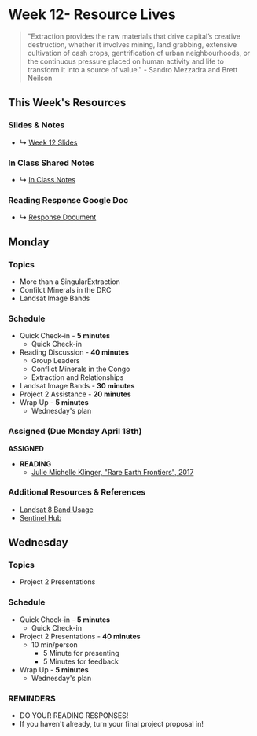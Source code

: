 # Week 12- Resource Lives

> "Extraction provides the raw materials that drive capital’s creative destruction, whether it involves mining, land grabbing, extensive cultivation of cash crops, gentrification of urban neighbourhoods, or the continuous pressure placed on human activity and life to transform it into a source of value." - Sandro Mezzadra and Brett Neilson


## This Week's Resources

### Slides & Notes 
* ↳ [Week 12 Slides](https://docs.google.com/presentation/d/1zlvgExz3lRJoVYL6yX_AMAQ5jDk1kfpMPQWPWslqPF4/edit?usp=sharing)
### In Class Shared Notes
* ↳ [In Class Notes](https://docs.google.com/document/d/1v2XqOosts9svJJ-VPiQWGzaDlGUvF5M6oRVBcvclF5c/edit?usp=sharing)
### Reading Response Google Doc
* ↳ [Response Document](https://docs.google.com/document/d/1z9RFLIPTfHzS9kKKNdszuYYRxVgrxREBAZ1X29DAJfs/edit?usp=sharing)

## Monday

### Topics
* More than a SingularExtraction
* Confilct Minerals in the DRC
* Landsat Image Bands


### Schedule
* Quick Check-in - __5 minutes__
    * Quick Check-in
* Reading Discussion - __40 minutes__
    * Group Leaders 
    * Conflict Minerals in the Congo
    * Extraction and Relationships
* Landsat Image Bands - __30 minutes__
* Project 2 Assistance - __20 minutes__
* Wrap Up -  __5 minutes__
    * Wednesday's plan

### Assigned (**Due Monday April 18th**)
__ASSIGNED__
* **READING**
    * [Julie Michelle Klinger, "Rare Earth Frontiers", 2017](https://www.are.na/block/7639482)


### Additional Resources & References
* [Landsat 8 Band Usage](https://landsat.gsfc.nasa.gov/satellites/landsat-8/landsat-8-bands/)
* [Sentinel Hub](https://www.sentinel-hub.com/explore/eobrowser/)

## Wednesday

### Topics
* Project 2 Presentations


### Schedule
* Quick Check-in - __5 minutes__
    * Quick Check-in
* Project 2 Presentations - __40 minutes__
    * 10 min/person
        * 5 Minute for presenting
        * 5 Minutes for feedback
* Wrap Up -  __5 minutes__
    * Wednesday's plan

### REMINDERS

* DO YOUR READING RESPONSES!
* If you haven't already, turn your final project proposal in!

